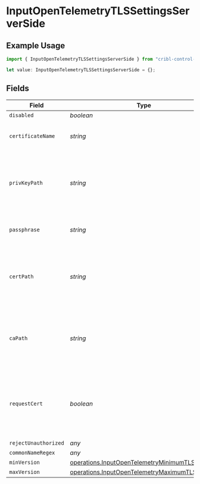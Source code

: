 # InputOpenTelemetryTLSSettingsServerSide

## Example Usage

```typescript
import { InputOpenTelemetryTLSSettingsServerSide } from "cribl-control-plane/models/operations";

let value: InputOpenTelemetryTLSSettingsServerSide = {};
```

## Fields

| Field                                                                                                            | Type                                                                                                             | Required                                                                                                         | Description                                                                                                      |
| ---------------------------------------------------------------------------------------------------------------- | ---------------------------------------------------------------------------------------------------------------- | ---------------------------------------------------------------------------------------------------------------- | ---------------------------------------------------------------------------------------------------------------- |
| `disabled`                                                                                                       | *boolean*                                                                                                        | :heavy_minus_sign:                                                                                               | N/A                                                                                                              |
| `certificateName`                                                                                                | *string*                                                                                                         | :heavy_minus_sign:                                                                                               | The name of the predefined certificate                                                                           |
| `privKeyPath`                                                                                                    | *string*                                                                                                         | :heavy_minus_sign:                                                                                               | Path on server containing the private key to use. PEM format. Can reference $ENV_VARS.                           |
| `passphrase`                                                                                                     | *string*                                                                                                         | :heavy_minus_sign:                                                                                               | Passphrase to use to decrypt private key                                                                         |
| `certPath`                                                                                                       | *string*                                                                                                         | :heavy_minus_sign:                                                                                               | Path on server containing certificates to use. PEM format. Can reference $ENV_VARS.                              |
| `caPath`                                                                                                         | *string*                                                                                                         | :heavy_minus_sign:                                                                                               | Path on server containing CA certificates to use. PEM format. Can reference $ENV_VARS.                           |
| `requestCert`                                                                                                    | *boolean*                                                                                                        | :heavy_minus_sign:                                                                                               | Require clients to present their certificates. Used to perform client authentication using SSL certs.            |
| `rejectUnauthorized`                                                                                             | *any*                                                                                                            | :heavy_minus_sign:                                                                                               | N/A                                                                                                              |
| `commonNameRegex`                                                                                                | *any*                                                                                                            | :heavy_minus_sign:                                                                                               | N/A                                                                                                              |
| `minVersion`                                                                                                     | [operations.InputOpenTelemetryMinimumTLSVersion](../../models/operations/inputopentelemetryminimumtlsversion.md) | :heavy_minus_sign:                                                                                               | N/A                                                                                                              |
| `maxVersion`                                                                                                     | [operations.InputOpenTelemetryMaximumTLSVersion](../../models/operations/inputopentelemetrymaximumtlsversion.md) | :heavy_minus_sign:                                                                                               | N/A                                                                                                              |